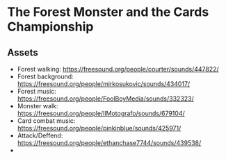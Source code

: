 # The Forest Monster and the Cards Championship

## Assets

- Forest walking: https://freesound.org/people/courter/sounds/447822/
- Forest background: https://freesound.org/people/mirkosukovic/sounds/434017/
- Forest music: https://freesound.org/people/FoolBoyMedia/sounds/332323/
- Monster walk: https://freesound.org/people/IlMotografo/sounds/679104/
- Card combat music: https://freesound.org/people/pinkinblue/sounds/425971/
- Attack/Deffend: https://freesound.org/people/ethanchase7744/sounds/439538/
-
